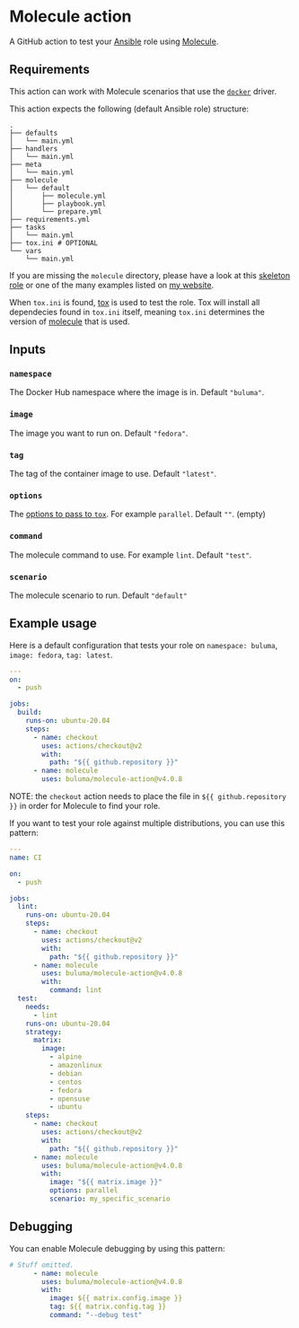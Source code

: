 # Molecule action

A GitHub action to test your [Ansible](https://www.ansible.com/) role using [Molecule](https://molecule.readthedocs.io/en/stable/).

## Requirements

This action can work with Molecule scenarios that use the [`docker`](https://molecule.readthedocs.io/en/latest/configuration.html#docker) driver.

This action expects the following (default Ansible role) structure:
```
.
├── defaults
│   └── main.yml
├── handlers
│   └── main.yml
├── meta
│   └── main.yml
├── molecule
│   └── default
│       ├── molecule.yml
│       ├── playbook.yml
│       └── prepare.yml
├── requirements.yml
├── tasks
│   └── main.yml
├── tox.ini # OPTIONAL
└── vars
    └── main.yml
```

If you are missing the `molecule` directory, please have a look at this [skeleton role](https://github.com/buluma/ansible-role-skeleton) or one of the many examples listed on [my website](https://buluma.github.io/).

When `tox.ini` is found, [tox](https://tox.readthedocs.io/en/latest/) is used to test the role. Tox will install all dependecies found in `tox.ini` itself, meaning `tox.ini` determines the version of [molecule](https://molecule.readthedocs.io/en/latest/) that is used.

## Inputs

### `namespace`

The Docker Hub namespace where the image is in. Default `"buluma"`.

### `image`

The image you want to run on. Default `"fedora"`.

### `tag`

The tag of the container image to use. Default `"latest"`.

### `options`

The [options to pass to `tox`](https://tox.readthedocs.io/en/latest/config.html#tox). For example `parallel`. Default `""`. (empty)

### `command`

The molecule command to use. For example `lint`. Default `"test"`.

### `scenario`

The molecule scenario to run. Default `"default"`

## Example usage

Here is a default configuration that tests your role on `namespace: buluma`, `image: fedora`, `tag: latest`.

```yaml
---
on:
  - push

jobs:
  build:
    runs-on: ubuntu-20.04
    steps:
      - name: checkout
        uses: actions/checkout@v2
        with:
          path: "${{ github.repository }}"
      - name: molecule
        uses: buluma/molecule-action@v4.0.8
```

NOTE: the `checkout` action needs to place the file in `${{ github.repository }}` in order for Molecule to find your role.

If you want to test your role against multiple distributions, you can use this pattern:

```yaml
---
name: CI

on:
  - push

jobs:
  lint:
    runs-on: ubuntu-20.04
    steps:
      - name: checkout
        uses: actions/checkout@v2
        with:
          path: "${{ github.repository }}"
      - name: molecule
        uses: buluma/molecule-action@v4.0.8
        with:
          command: lint
  test:
    needs:
      - lint
    runs-on: ubuntu-20.04
    strategy:
      matrix:
        image:
          - alpine
          - amazonlinux
          - debian
          - centos
          - fedora
          - opensuse
          - ubuntu
    steps:
      - name: checkout
        uses: actions/checkout@v2
        with:
          path: "${{ github.repository }}"
      - name: molecule
        uses: buluma/molecule-action@v4.0.8
        with:
          image: "${{ matrix.image }}"
          options: parallel
          scenario: my_specific_scenario
```

## Debugging

You can enable Molecule debugging by using this pattern:

```yaml
# Stuff omitted.
      - name: molecule
        uses: buluma/molecule-action@v4.0.8
        with:
          image: ${{ matrix.config.image }}
          tag: ${{ matrix.config.tag }}
          command: "--debug test"
```
